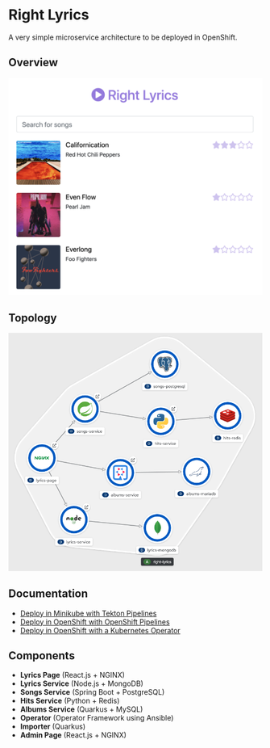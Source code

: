 # Right Lyrics

A very simple microservice architecture to be deployed in OpenShift.

## Overview

![preview](./documentation/images/preview.png)

## Topology

![topology](./documentation/images/topology.png)

## Documentation

* [Deploy in Minikube with Tekton Pipelines](./documentation/minikube/pipelines.md)
* [Deploy in OpenShift with OpenShift Pipelines](./documentation/openshift/pipelines.md)
* [Deploy in OpenShift with a Kubernetes Operator](./documentation/openshift/operator.md)

## Components

* **Lyrics Page** (React.js + NGINX)
* **Lyrics Service** (Node.js + MongoDB)
* **Songs Service** (Spring Boot + PostgreSQL)
* **Hits Service** (Python + Redis)
* **Albums Service** (Quarkus + MySQL)
* **Operator** (Operator Framework using Ansible)
* **Importer** (Quarkus)
* **Admin Page** (React.js + NGINX)